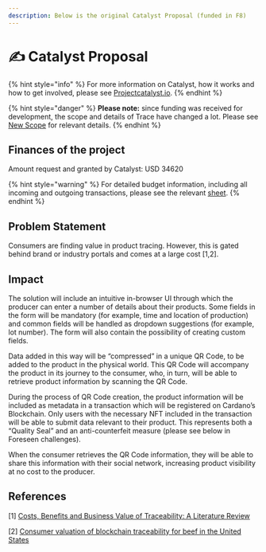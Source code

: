 ```yaml
---
description: Below is the original Catalyst Proposal (funded in F8)
---
```


# ✍ Catalyst Proposal



{% hint style="info" %}
For more information on Catalyst, how it works and how to get involved, please see [Projectcatalyst.io](https://projectcatalyst.io/). &#x20;
{% endhint %}

{% hint style="danger" %}
**Please note:** since funding was received for development, the scope and details of Trace have changed a lot. Please see [New Scope](new-scope.md) for relevant details.&#x20;
{% endhint %}



## Finances of the project

Amount request and granted by Catalyst: USD 34620

{% hint style="warning" %}
For detailed budget information, including all incoming and outgoing transactions, please see the relevant [sheet](https://docs.google.com/spreadsheets/d/1LDhhRu9LeMZgQYN9FFDcSXjyHNXA8JDWbmknG9CSxGM/edit?usp=sharing).
{% endhint %}



## Problem Statement

Consumers are finding value in product tracing. However, this is gated behind brand or industry portals and comes at a large cost \[1,2].

## Impact

The solution will include an intuitive in-browser UI through which the producer can enter a number of details about their products. Some fields in the form will be mandatory (for example, time and location of production) and common fields will be handled as dropdown suggestions (for example, lot number). The form will also contain the possibility of creating custom fields.

Data added in this way will be “compressed” in a unique QR Code, to be added to the product in the physical world. This QR Code will accompany the product in its journey to the consumer, who, in turn, will be able to retrieve product information by scanning the QR Code.

During the process of QR Code creation, the product information will be included as metadata in a transaction which will be registered on Cardano’s Blockchain. Only users with the necessary NFT included in the transaction will be able to submit data relevant to their product. This represents both a “Quality Seal” and an anti-counterfeit measure (please see below in Foreseen challenges).

When the consumer retrieves the QR Code information, they will be able to share this information with their social network, increasing product visibility at no cost to the producer.

## References

\[1] [Costs, Benefits and Business Value of Traceability: A Literature Review](https://www.researchgate.net/publication/338038880\_Costs\_Benefits\_and\_Business\_Value\_of\_Traceability\_A\_Literature\_Review)

\[2] [Consumer valuation of blockchain traceability for beef in the United States](https://onlinelibrary.wiley.com/doi/full/10.1002/aepp.13157)
